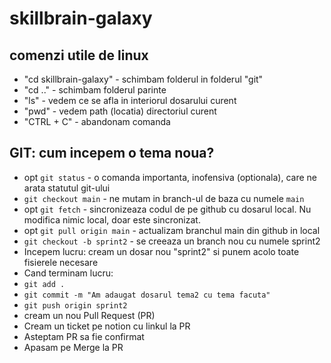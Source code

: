 # skillbrain-galaxy

## comenzi utile de linux
- "cd skillbrain-galaxy" - schimbam folderul in folderul "git"
- "cd .." - schimbam folderul parinte
- "ls" - vedem ce se afla in interiorul dosarului curent
- "pwd" - vedem path (locatia) directoriul curent
- "CTRL + C" - abandonam comanda


## GIT: cum incepem o tema noua?

- opt `git status` - o comanda importanta, inofensiva (optionala), care ne arata statutul git-ului
- `git checkout main` - ne mutam in branch-ul de baza cu numele `main`
- opt `git fetch` - sincronizeaza codul de pe github cu dosarul local. Nu modifica nimic local, doar este sincronizat.
- opt `git pull origin main` - actualizam branchul main din github in local
- `git checkout -b sprint2` - se creeaza un branch nou cu numele sprint2
- Incepem lucru: cream un dosar nou "sprint2" si punem acolo toate fisierele necesare
- Cand terminam lucru:
- `git add .`
- `git commit -m "Am adaugat dosarul tema2 cu tema facuta"`
- `git push origin sprint2`
- cream un nou Pull Request (PR)
- Cream un ticket pe notion cu linkul la PR
- Asteptam PR sa fie confirmat
- Apasam pe Merge la PR